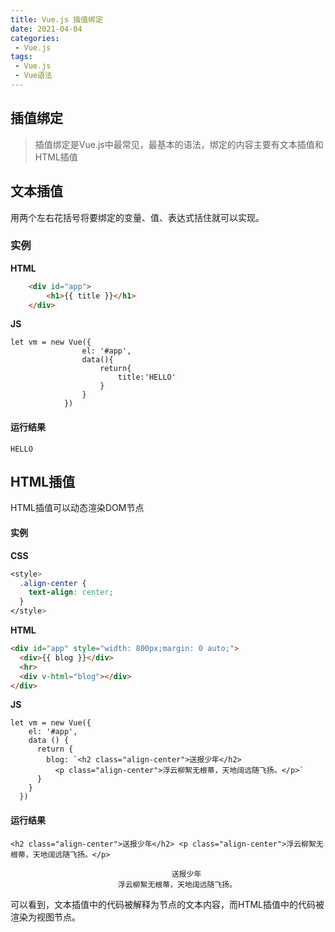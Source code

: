 ```yaml
---
title: Vue.js 插值绑定
date: 2021-04-04
categories:
 - Vue.js
tags:
 - Vue.js 
 - Vue语法
---
```


## 插值绑定

>插值绑定是Vue.js中最常见，最基本的语法，绑定的内容主要有文本插值和HTML插值

## 文本插值

用两个左右花括号将要绑定的变量、值、表达式括住就可以实现。

### 实例

**HTML**
```HTML
    <div id="app">
		<h1>{{ title }}</h1>
	</div>
```
**JS**
```JS
let vm = new Vue({
				el: '#app',
				data(){
					return{
						title:'HELLO'
					}
				}
			})
```
#### 运行结果
```
HELLO
```


## HTML插值

HTML插值可以动态渲染DOM节点

#### 实例

**CSS**
```CSS
<style>
  .align-center {
    text-align: center;
  }
</style>
```
**HTML**
```HTML
<div id="app" style="width: 800px;margin: 0 auto;">
  <div>{{ blog }}</div>
  <hr>
  <div v-html="blog"></div>
</div>
```
**JS**
```JS
let vm = new Vue({
    el: '#app',
    data () {
      return {
        blog: `<h2 class="align-center">送报少年</h2>
          <p class="align-center">浮云柳絮无根蒂，天地阔远随飞扬。</p>`
      }
    }
  })
```
#### 运行结果
```
<h2 class="align-center">送报少年</h2> <p class="align-center">浮云柳絮无根蒂，天地阔远随飞扬。</p>

                                    送报少年
                        浮云柳絮无根蒂，天地阔远随飞扬。
```

可以看到，文本插值中的代码被解释为节点的文本内容，而HTML插值中的代码被渲染为视图节点。

